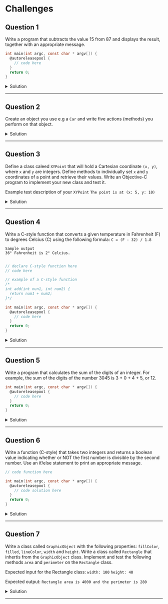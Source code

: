 # Challenges 

## Question 1
Write a program that subtracts the value 15 from 87 and displays the result, together with an appropriate message. 

```objective-c 
int main(int argc, const char * argv[]) {
  @autoreleasepool {
    // code here
  }
  return 0;
}
```

<details>
  <summary>Solution</summary> 
  
```objective-c 
int main(int argc, const char * argv[]) {
  @autoreleasepool {
    int result = 87 - 15;
    NSLog(@"The result of subtracting 15 from 87 is %i.", result);
    // The result of subtracting 15 from 87 is 72.
  }
  return 0;
}
```

</details> 

***

## Question 2
Create an object you use e.g  a `Car` and write five actions (methods) you perform on that object. 

<details>
  <summary>Solution</summary> 
  
Car.h 
```objective-c 
@interface Car : NSObject
- (void)drive;
- (void)brake;
- (void)playMusic;
- (void)activateCruiseControl;
- (void)park;
@end
```

Car.m
```objective-c 
#import <Foundation/Foundation.h>
#import "Car.h"

@implementation Car

- (void)drive {
  NSLog(@"Diving and enjoying the open roads."); 
}

- (void)brake {
  // code here
}

- (void)playMusic{
  // code here
}

- (void)activateCruiseControl{
  // code here
}

- (void)park{
  // code here
}

@end
```

main.m
```objective-c 
Car *car = [[Car alloc] init];
[car drive];
// Diving and enjoying the open roads.
```

</details> 

***

## Question 3
Define a class caleed `XYPoint` that will hold a Cartesian coordinate `(x, y)`, where `x` and `y` are integers. Define methods to individually set `x` and `y` coordinates of a point and retrieve their values. Write an Objective-C program to implement your new class and test it. 

Example test description of your `XYPoint`
`The point is at (x: 5, y: 10)`

<details>
  <summary>Solution</summary> 
 
XYPoint.h 
```objective-c 
@interface XYPoint : NSObject
- (int)getX;
- (int)getY;
- (void)setXWithValue: (int)value;
- (void)setYWithValue: (int)value;
- (void)info;
@end
```

XYPoint.m
```objective-c 
#import <Foundation/Foundation.h>
#import "XYPoint.h"

// by using an internal @interface we create private properties
@interface XYPoint()
@property int x;
@property int y;
@end

@implementation XYPoint

- (int)getX {
  return  self.x;
}

- (int)getY {
  return self.y;
}

- (void)setXWithValue: (int)value {
  self.x = value;
}

- (void)setYWithValue: (int)value {
  self.y = value;
}

- (void)info {
  NSLog(@"The point is at (x: %i, y: %i)", self.x, self.y);
}

@end
```

main.m
```objective-c 
#import <Foundation/Foundation.h>
#import "XYPoint.h"

int main(int argc, const char * argv[]) {
  @autoreleasepool {
    XYPoint *point = [[XYPoint alloc] init];
    [point setXWithValue:5];
    [point setYWithValue:10];
    [point info]; // The point is at (x: 5, y: 10)
  }
  return 0;
}
```

</details> 

***

## Question 4
Write a C-style function that converts a given temperature in Fahrenheit (F) to degrees Celcius (C) using the following formula: 
``` C = (F - 32) / 1.8 ```

```Sample output```   
```36° Fahrenheit is 2° Celcius.```

```objective-c 

// declare C-style function here 
// code here

// example of a C-style function
/*
int add(int nun1, int num2) {
  return num1 + num2; 
}*/

int main(int argc, const char * argv[]) {
  @autoreleasepool {
    // code here
  }
  return 0;
}
```

<details>
  <summary>Solution</summary> 
  
```objective-c 
int convert(int fahrenheit) {
  return (fahrenheit - 32) / 1.8;
}

int main(int argc, const char * argv[]) {
  @autoreleasepool {
    int celcius = convert(36);
    NSLog(@"36° Fahrenheit is %i° Celcius.", celcius); // 36° Fahrenheit is 2° Celcius
  }
  return 0;
}
```

</details> 

***

## Question 5
Write a program that calculates the sum of the digits of an integer. For example, the sum of the digits of the number 3045 is 3 + 0 + 4 + 5, or 12. 

```objective-c 
int main(int argc, const char * argv[]) {
  @autoreleasepool {
    // code here
  }
  return 0;
}
```

<details>
  <summary>Solution</summary> 
  
```objective-c 
int main(int argc, const char * argv[]) {
  @autoreleasepool {
    int number = 3045;
    int sum = 0;
    while(number > 0) {
      sum += number % 10;
      number /= 10;
    }
    NSLog(@"The sum is %i", sum); // The sum is 12
  }
  return 0;
}
```

</details> 

***

## Question 6 

Write a function (C-style) that takes two integers and returns a boolean value indicating whether or NOT the first number is divisible by the second number. Use an if/else statement to print an appropriate message. 

```objective-c
// code function here

int main(int argc, const char * argv[]) {
  @autoreleasepool {
    // code solution here
  }
  return 0;
}
```

<details>
  <summary>Solution</summary> 
  
```objective-c 
bool isDivible(int number, int divisor) {
  return number % divisor == 0;
}

int main(int argc, const char * argv[]) {
  @autoreleasepool {
    int number = 15;
    int divisor = 3;
    BOOL result = isDivible(number, divisor);
    if (result) {
      NSLog(@"%i is divisible by %i.", number, divisor);
    } else {
      NSLog(@"%i is NOT divisible by %i.", number, divisor);
    }
  }
  return 0;
}
```

</details> 

***

## Question 7 
Write a class called `GraphicObject` with the following properties: `fillColor`, `filled`, `lineColor`, `width` and `height`. Write a class called `Rectangle` that inhertis from the `GraphicObject` class. Implement and test the following methods `area` and `perimeter` on the `Rectangle` class. 

Expected input for the Rectangle class: 
`width: 100`
`height: 40`

Expected output: 
`Rectangle area is 4000 and the perimeter is 280`

<details>
  <summary>Solution</summary> 

GraphicObject.h 
```objective-c 
@interface GraphicObject : NSObject

{
  int fillColor; // 32-bit color
  BOOL filled; // is the object filled?
  int lineColor; // 32-bit line color
  int width; // width of the object
  int height; // height of the object
}

@property int fillColor, lineColor, width, height; 
@property BOOL filled;

@end
```

GraphicObject.m
```objective-c 
#import <Foundation/Foundation.h>
#import "GraphicObject.h"

@implementation GraphicObject

@synthesize fillColor, filled, lineColor, width, height; 

@end
```

Rectangle.h
```objective-c 
#import "GraphicObject.h"

@interface Rectangle : GraphicObject

- (int)perimeter;
- (int)area;
@end
```

Rectangle.m
```objective-c 
#import <Foundation/Foundation.h>
#import "Rectangle.h"

@implementation Rectangle

- (int)perimeter {
  return (width * 2) + (height * 2);
}

- (int)area {
  return width * height;
}
@end
```

main.m
```objective-c 
int main(int argc, const char * argv[]) {
  @autoreleasepool {
    Rectangle *rect = [[Rectangle alloc] init];
    [rect setFillColor: 12];
    
    NSLog(@"rect fill color is %i", rect.fillColor);
    
    [rect setWidth: 100];
    [rect setHeight: 40];
    
    int area = [rect area];
    int perimeter = [rect perimeter];
    
    NSLog(@"Rectangle area is %i and the perimeter is %i", area, perimeter);
    // Rectangle area is 4000 and the perimeter is 280
  }
  return 0;
}
```
</details> 

***


